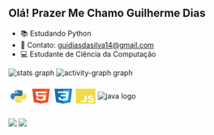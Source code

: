 ## Olá! Prazer Me Chamo Guilherme Dias 

- 📚 Estudando Python
- 💬 Contato: guidiasdasilva14@gmail.com
- 💻 Estudante de Ciência da Computação

<div align="left">
  <img src="https://github-readme-stats.vercel.app/api?username=Guilcky&hide_title=false&hide_rank=false&show_icons=true&include_all_commits=true&count_private=true&disable_animations=false&theme=radical&locale=en&hide_border=false&order=1" height="200" alt="stats graph"  />
  <img src="https://github-readme-activity-graph.vercel.app/graph?username=Guilcky&radius=16&theme=redical&area=true&order=5" height="300" alt="activity-graph graph"  />
</div>

###

###
###

  <div>
  <img align="center" alt="Rafa-Python" height="30" width="40" src="https://raw.githubusercontent.com/devicons/devicon/master/icons/python/python-original.svg">
  <img align="center" alt="Rafa-HTML" height="30" width="40" src="https://raw.githubusercontent.com/devicons/devicon/master/icons/html5/html5-original.svg">
  <img align="center" alt="Rafa-CSS" height="30" width="40" src="https://raw.githubusercontent.com/devicons/devicon/master/icons/css3/css3-original.svg">
  <img align="center" alt="Rafa-Js" height="30" width="40" src="https://raw.githubusercontent.com/devicons/devicon/master/icons/javascript/javascript-plain.svg">
  <img align="center" height="30" width="40"src="https://cdn.jsdelivr.net/gh/devicons/devicon/icons/java/java-original.svg" alt="java logo"  />
  </div>
  
   ##
   
  <a href="https://www.linkedin.com/in/guilherme-dias-8a4a0923b" target="_blank"><img src="https://img.shields.io/badge/-LinkedIn-%230077B5?style=for-the-badge&logo=linkedin&logoColor=white" target="_blank"></a> 
  <a href = "mailto:guidiasdasilva14@gmail.com"><img src="https://img.shields.io/badge/-Gmail-%23333?style=for-the-badge&logo=gmail&logoColor=white" target="_blank"></a>
